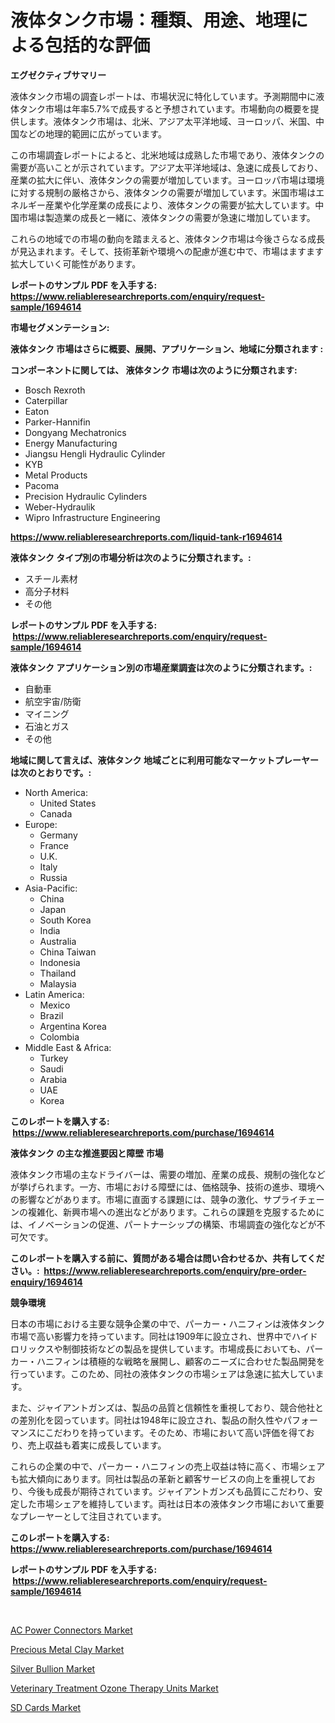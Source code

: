 <p><h1>液体タンク市場：種類、用途、地理による包括的な評価</h1></p><p><strong>エグゼクティブサマリー</strong></p>
<p><p>液体タンク市場の調査レポートは、市場状況に特化しています。予測期間中に液体タンク市場は年率5.7%で成長すると予想されています。市場動向の概要を提供します。液体タンク市場は、北米、アジア太平洋地域、ヨーロッパ、米国、中国などの地理的範囲に広がっています。</p><p>この市場調査レポートによると、北米地域は成熟した市場であり、液体タンクの需要が高いことが示されています。アジア太平洋地域は、急速に成長しており、産業の拡大に伴い、液体タンクの需要が増加しています。ヨーロッパ市場は環境に対する規制の厳格さから、液体タンクの需要が増加しています。米国市場はエネルギー産業や化学産業の成長により、液体タンクの需要が拡大しています。中国市場は製造業の成長と一緒に、液体タンクの需要が急速に増加しています。</p><p>これらの地域での市場の動向を踏まえると、液体タンク市場は今後さらなる成長が見込まれます。そして、技術革新や環境への配慮が進む中で、市場はますます拡大していく可能性があります。</p></p>
<p><strong>レポートのサンプル PDF を入手する: <a href="https://www.reliableresearchreports.com/enquiry/request-sample/1694614">https://www.reliableresearchreports.com/enquiry/request-sample/1694614</a></strong></p>
<p><strong>市場セグメンテーション:</strong></p>
<p><strong> 液体タンク 市場はさらに概要、展開、アプリケーション、地域に分類されます :</strong></p>
<p><strong>コンポーネントに関しては、 液体タンク 市場は次のように分類されます: &nbsp;</strong></p>
<p><ul><li>Bosch Rexroth</li><li>Caterpillar</li><li>Eaton</li><li>Parker-Hannifin</li><li>Dongyang Mechatronics</li><li>Energy Manufacturing</li><li>Jiangsu Hengli Hydraulic Cylinder</li><li>KYB</li><li>Metal Products</li><li>Pacoma</li><li>Precision Hydraulic Cylinders</li><li>Weber-Hydraulik</li><li>Wipro Infrastructure Engineering</li></ul></p>
<p><strong><a href="https://www.reliableresearchreports.com/liquid-tank-r1694614">https://www.reliableresearchreports.com/liquid-tank-r1694614</a></strong></p>
<p><strong> 液体タンク タイプ別の市場分析は次のように分類されます。:</strong></p>
<p><ul><li>スチール素材</li><li>高分子材料</li><li>その他</li></ul></p>
<p><strong>レポートのサンプル PDF を入手する: &nbsp;<a href="https://www.reliableresearchreports.com/enquiry/request-sample/1694614">https://www.reliableresearchreports.com/enquiry/request-sample/1694614</a></strong></p>
<p><strong> 液体タンク アプリケーション別の市場産業調査は次のように分類されます。:</strong></p>
<p><ul><li>自動車</li><li>航空宇宙/防衛</li><li>マイニング</li><li>石油とガス</li><li>その他</li></ul></p>
<p><strong>地域に関して言えば、液体タンク 地域ごとに利用可能なマーケットプレーヤーは次のとおりです。:</strong></p>
<p><ul>
    <li>
        North America:
        <ul>
            <li>United States</li>
            <li>Canada</li>
        </ul>
    </li>
    <li>
        Europe:
        <ul>
            <li>Germany</li>
            <li>France</li>
            <li>U.K.</li>
            <li>Italy</li>
            <li>Russia</li>
        </ul>
    </li>
    <li>
        Asia-Pacific:
        <ul>
            <li>China</li>
            <li>Japan</li>
            <li>South Korea</li>
            <li>India</li>
            <li>Australia</li>
            <li>China Taiwan</li>
            <li>Indonesia</li>
            <li>Thailand</li>
            <li>Malaysia</li>
        </ul>
    </li>
    <li>
        Latin America:
        <ul>
            <li>Mexico</li>
            <li>Brazil</li>
            <li>Argentina Korea</li>
            <li>Colombia</li>
        </ul>
    </li>
    <li>
        Middle East & Africa:
        <ul>
            <li>Turkey</li>
            <li>Saudi</li>
            <li>Arabia</li>
            <li>UAE</li>
            <li>Korea</li>
        </ul>
    </li>
    </ul></p>
<p><strong>このレポートを購入する: &nbsp;<a href="https://www.reliableresearchreports.com/purchase/1694614">https://www.reliableresearchreports.com/purchase/1694614</a></strong></p>
<p><strong>液体タンク の主な推進要因と障壁 市場</strong></p>
<p><p>液体タンク市場の主なドライバーは、需要の増加、産業の成長、規制の強化などが挙げられます。一方、市場における障壁には、価格競争、技術の進歩、環境への影響などがあります。市場に直面する課題には、競争の激化、サプライチェーンの複雑化、新興市場への進出などがあります。これらの課題を克服するためには、イノベーションの促進、パートナーシップの構築、市場調査の強化などが不可欠です。</p></p>
<p><strong>このレポートを購入する前に、質問がある場合は問い合わせるか、共有してください。:&nbsp; <a href="https://www.reliableresearchreports.com/enquiry/pre-order-enquiry/1694614">https://www.reliableresearchreports.com/enquiry/pre-order-enquiry/1694614</a></strong></p>
<p><strong>競争環境</strong></p>
<p><p>日本の市場における主要な競争企業の中で、パーカー・ハニフィンは液体タンク市場で高い影響力を持っています。同社は1909年に設立され、世界中でハイドロリックスや制御技術などの製品を提供しています。市場成長においても、パーカー・ハニフィンは積極的な戦略を展開し、顧客のニーズに合わせた製品開発を行っています。このため、同社の液体タンクの市場シェアは急速に拡大しています。</p><p>また、ジャイアントガンズは、製品の品質と信頼性を重視しており、競合他社との差別化を図っています。同社は1948年に設立され、製品の耐久性やパフォーマンスにこだわりを持っています。そのため、市場において高い評価を得ており、売上収益も着実に成長しています。</p><p>これらの企業の中で、パーカー・ハニフィンの売上収益は特に高く、市場シェアも拡大傾向にあります。同社は製品の革新と顧客サービスの向上を重視しており、今後も成長が期待されています。ジャイアントガンズも品質にこだわり、安定した市場シェアを維持しています。両社は日本の液体タンク市場において重要なプレーヤーとして注目されています。</p></p>
<p><strong>このレポートを購入する: &nbsp; <a href="https://www.reliableresearchreports.com/purchase/1694614">https://www.reliableresearchreports.com/purchase/1694614</a></strong></p>
<p><strong>レポートのサンプル PDF を入手する: &nbsp;<a href="https://www.reliableresearchreports.com/enquiry/request-sample/1694614">https://www.reliableresearchreports.com/enquiry/request-sample/1694614</a></strong><strong></strong></p>
<p>&nbsp;</p>
<p><p><a href="https://view.publitas.com/reportprime-1/ac-power-connectors-market-analysis-its-cagr-market-segmentation-and-global-industry-overview/">AC Power Connectors Market</a></p><p><a href="https://issuu.com/reportprime-2/docs/precious-metal-clay-market-size-2030.pptx">Precious Metal Clay Market</a></p><p><a href="https://issuu.com/reportprime-2/docs/silver-bullion-market-size-2030.pptx">Silver Bullion Market</a></p><p><a href="https://github.com/johnbach50/Market-Research-Report-List-2/blob/main/veterinary-treatment-ozone-therapy-units-market.md">Veterinary Treatment Ozone Therapy Units Market</a></p><p><a href="https://zircon-bluebell-299.notion.site/SD-Cards-Market-Competitive-Analysis-Market-Trends-and-Forecast-to-2031-a13d180ef3d04882abd59cfcdb6ab1f6">SD Cards Market</a></p></p>
